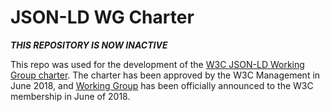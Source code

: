 
# JSON-LD WG Charter

_**THIS REPOSITORY IS NOW INACTIVE**_

This repo was used for the development of the [W3C JSON-LD Working Group charter](https://www.w3.org/2018/03/jsonld-wg-charter.html). The charter has been approved by the W3C Management in June 2018, and [Working Group](https://www.w3.org/2018/json-ld-wg/) has been officially announced to the W3C membership in June of 2018.
